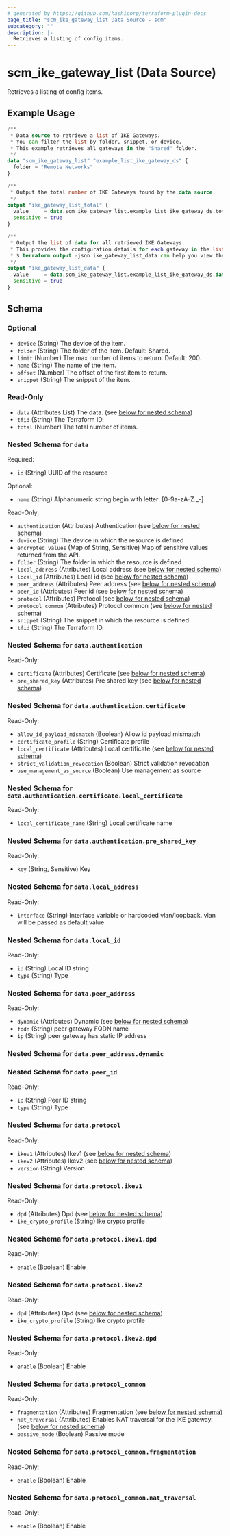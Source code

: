 ```yaml
---
# generated by https://github.com/hashicorp/terraform-plugin-docs
page_title: "scm_ike_gateway_list Data Source - scm"
subcategory: ""
description: |-
  Retrieves a listing of config items.
---
```


# scm_ike_gateway_list (Data Source)

Retrieves a listing of config items.

## Example Usage

```terraform
/**
 * Data source to retrieve a list of IKE Gateways.
 * You can filter the list by folder, snippet, or device.
 * This example retrieves all gateways in the "Shared" folder.
 */
data "scm_ike_gateway_list" "example_list_ike_gateway_ds" {
  folder = "Remote Networks"
}

/**
 * Output the total number of IKE Gateways found by the data source.
 */
output "ike_gateway_list_total" {
  value     = data.scm_ike_gateway_list.example_list_ike_gateway_ds.total
  sensitive = true
}

/**
 * Output the list of data for all retrieved IKE Gateways.
 * This provides the configuration details for each gateway in the list.
 * $ terraform output -json ike_gateway_list_data can help you view the details.
 */
output "ike_gateway_list_data" {
  value     = data.scm_ike_gateway_list.example_list_ike_gateway_ds.data
  sensitive = true
}
```

<!-- schema generated by tfplugindocs -->
## Schema

### Optional

- `device` (String) The device of the item.
- `folder` (String) The folder of the item. Default: Shared.
- `limit` (Number) The max number of items to return. Default: 200.
- `name` (String) The name of the item.
- `offset` (Number) The offset of the first item to return.
- `snippet` (String) The snippet of the item.

### Read-Only

- `data` (Attributes List) The data. (see [below for nested schema](#nestedatt--data))
- `tfid` (String) The Terraform ID.
- `total` (Number) The total number of items.

<a id="nestedatt--data"></a>
### Nested Schema for `data`

Required:

- `id` (String) UUID of the resource

Optional:

- `name` (String) Alphanumeric string begin with letter: [0-9a-zA-Z._-]

Read-Only:

- `authentication` (Attributes) Authentication (see [below for nested schema](#nestedatt--data--authentication))
- `device` (String) The device in which the resource is defined
- `encrypted_values` (Map of String, Sensitive) Map of sensitive values returned from the API.
- `folder` (String) The folder in which the resource is defined
- `local_address` (Attributes) Local address (see [below for nested schema](#nestedatt--data--local_address))
- `local_id` (Attributes) Local id (see [below for nested schema](#nestedatt--data--local_id))
- `peer_address` (Attributes) Peer address (see [below for nested schema](#nestedatt--data--peer_address))
- `peer_id` (Attributes) Peer id (see [below for nested schema](#nestedatt--data--peer_id))
- `protocol` (Attributes) Protocol (see [below for nested schema](#nestedatt--data--protocol))
- `protocol_common` (Attributes) Protocol common (see [below for nested schema](#nestedatt--data--protocol_common))
- `snippet` (String) The snippet in which the resource is defined
- `tfid` (String) The Terraform ID.

<a id="nestedatt--data--authentication"></a>
### Nested Schema for `data.authentication`

Read-Only:

- `certificate` (Attributes) Certificate (see [below for nested schema](#nestedatt--data--authentication--certificate))
- `pre_shared_key` (Attributes) Pre shared key (see [below for nested schema](#nestedatt--data--authentication--pre_shared_key))

<a id="nestedatt--data--authentication--certificate"></a>
### Nested Schema for `data.authentication.certificate`

Read-Only:

- `allow_id_payload_mismatch` (Boolean) Allow id payload mismatch
- `certificate_profile` (String) Certificate profile
- `local_certificate` (Attributes) Local certificate (see [below for nested schema](#nestedatt--data--authentication--certificate--local_certificate))
- `strict_validation_revocation` (Boolean) Strict validation revocation
- `use_management_as_source` (Boolean) Use management as source

<a id="nestedatt--data--authentication--certificate--local_certificate"></a>
### Nested Schema for `data.authentication.certificate.local_certificate`

Read-Only:

- `local_certificate_name` (String) Local certificate name



<a id="nestedatt--data--authentication--pre_shared_key"></a>
### Nested Schema for `data.authentication.pre_shared_key`

Read-Only:

- `key` (String, Sensitive) Key



<a id="nestedatt--data--local_address"></a>
### Nested Schema for `data.local_address`

Read-Only:

- `interface` (String) Interface variable or hardcoded vlan/loopback. vlan will be passed as default value


<a id="nestedatt--data--local_id"></a>
### Nested Schema for `data.local_id`

Read-Only:

- `id` (String) Local ID string
- `type` (String) Type


<a id="nestedatt--data--peer_address"></a>
### Nested Schema for `data.peer_address`

Read-Only:

- `dynamic` (Attributes) Dynamic (see [below for nested schema](#nestedatt--data--peer_address--dynamic))
- `fqdn` (String) peer gateway FQDN name
- `ip` (String) peer gateway has static IP address

<a id="nestedatt--data--peer_address--dynamic"></a>
### Nested Schema for `data.peer_address.dynamic`



<a id="nestedatt--data--peer_id"></a>
### Nested Schema for `data.peer_id`

Read-Only:

- `id` (String) Peer ID string
- `type` (String) Type


<a id="nestedatt--data--protocol"></a>
### Nested Schema for `data.protocol`

Read-Only:

- `ikev1` (Attributes) Ikev1 (see [below for nested schema](#nestedatt--data--protocol--ikev1))
- `ikev2` (Attributes) Ikev2 (see [below for nested schema](#nestedatt--data--protocol--ikev2))
- `version` (String) Version

<a id="nestedatt--data--protocol--ikev1"></a>
### Nested Schema for `data.protocol.ikev1`

Read-Only:

- `dpd` (Attributes) Dpd (see [below for nested schema](#nestedatt--data--protocol--ikev1--dpd))
- `ike_crypto_profile` (String) Ike crypto profile

<a id="nestedatt--data--protocol--ikev1--dpd"></a>
### Nested Schema for `data.protocol.ikev1.dpd`

Read-Only:

- `enable` (Boolean) Enable



<a id="nestedatt--data--protocol--ikev2"></a>
### Nested Schema for `data.protocol.ikev2`

Read-Only:

- `dpd` (Attributes) Dpd (see [below for nested schema](#nestedatt--data--protocol--ikev2--dpd))
- `ike_crypto_profile` (String) Ike crypto profile

<a id="nestedatt--data--protocol--ikev2--dpd"></a>
### Nested Schema for `data.protocol.ikev2.dpd`

Read-Only:

- `enable` (Boolean) Enable




<a id="nestedatt--data--protocol_common"></a>
### Nested Schema for `data.protocol_common`

Read-Only:

- `fragmentation` (Attributes) Fragmentation (see [below for nested schema](#nestedatt--data--protocol_common--fragmentation))
- `nat_traversal` (Attributes) Enables NAT traversal for the IKE gateway. (see [below for nested schema](#nestedatt--data--protocol_common--nat_traversal))
- `passive_mode` (Boolean) Passive mode

<a id="nestedatt--data--protocol_common--fragmentation"></a>
### Nested Schema for `data.protocol_common.fragmentation`

Read-Only:

- `enable` (Boolean) Enable


<a id="nestedatt--data--protocol_common--nat_traversal"></a>
### Nested Schema for `data.protocol_common.nat_traversal`

Read-Only:

- `enable` (Boolean) Enable
